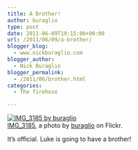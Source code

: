 ```yaml
---
title: A Brother!
author: buraglio
type: post
date: 2011-06-09T19:15:00+00:00
url: /2011/06/09/a-brother/
blogger_blog:
  - www.nickburaglio.com
blogger_author:
  - Nick Buraglio
blogger_permalink:
  - /2011/06/brother.html
categories:
  - The firehose

---
```

<div>
  <a href="http://www.flickr.com/photos/buraglio/5777979825/" title="IMG_3185"><img src="http://farm6.static.flickr.com/5144/5777979825_509fdfe074.jpg" alt="IMG_3185 by buraglio" /></a><br /><span><a href="http://www.flickr.com/photos/buraglio/5777979825/">IMG_3185</a>, a photo by <a href="http://www.flickr.com/photos/buraglio/">buraglio</a> on Flickr.</span>
</div>

It&#8217;s official. Luke is going to have a brother!